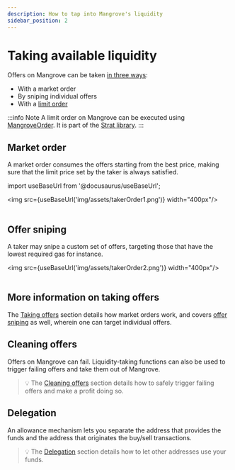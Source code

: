 ```yaml
---
description: How to tap into Mangrove's liquidity
sidebar_position: 2
---
```


# Taking available liquidity

Offers on Mangrove can be taken [in three ways](./offer-taker.md#taking-offers):

* With a market order
* By sniping individual offers
* With a [limit order](../../strat-lib/technical-references/code/strategies/MangroveOrder)

:::info Note
A limit order on Mangrove can be executed using [MangroveOrder](../../strat-lib/technical-references/code/strategies/MangroveOrder). It is part of the [Strat library](../../strat-lib/README.md).
:::

## Market order

A market order consumes the offers starting from the best price, making sure that the limit price set by the taker is always satisfied.

import useBaseUrl from '@docusaurus/useBaseUrl';

<img src={useBaseUrl('img/assets/takerOrder1.png')} width="400px"/><br /><br />


## Offer sniping

A taker may snipe a custom set of offers, targeting those that have the lowest required gas for instance.

<img src={useBaseUrl('img/assets/takerOrder2.png')} width="400px"/><br /><br />


## More information on taking offers

The [Taking offers](../technical-references/taking-and-making-offers/taker-order/README.md) section details how market orders work, and covers [offer sniping](../technical-references/taking-and-making-offers/taker-order/#offer-sniping) as well, wherein one can target individual offers.

## Cleaning offers

Offers on Mangrove can fail. Liquidity-taking functions can also be used to trigger failing offers and take them out of Mangrove.

> 💡
> The [Cleaning offers](../../keeper-bots/guides/use-mgvcleaner-to-clean-offers.md) section details how to safely trigger failing offers and make a profit doing so.

## Delegation

An allowance mechanism lets you separate the address that provides the funds and the address that originates the buy/sell transactions.

> 💡
> The [Delegation](../technical-references/taking-and-making-offers/taker-order/delegate-takers.md) section details how to let other addresses use your funds.
